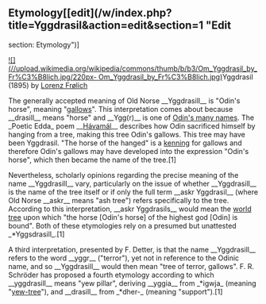 ## Etymology[[edit](/w/index.php?title=Yggdrasil&action=edit&section=1 "Edit
section: Etymology")]

[![](//upload.wikimedia.org/wikipedia/commons/thumb/b/b3/Om\_Yggdrasil\_by\_Fr%C3%B8lich.jpg/220px-
Om\_Yggdrasil\_by\_Fr%C3%B8lich.jpg)](/wiki/File:Om\_Yggdrasil\_by\_Fr%C3%B8lich.jpg)Yggdrasil
(1895) by [Lorenz Frølich](/wiki/Lorenz\_Fr%C3%B8lich "Lorenz Frølich")

The generally accepted meaning of Old Norse \_\_Yggdrasill\_\_ is "Odin's horse",
meaning "[gallows](/wiki/Gallows "Gallows")". This interpretation comes about
because \_\_drasill\_\_ means "horse" and \_\_Ygg(r)\_\_ is one of [Odin's many
names](/wiki/List\_of\_names\_of\_Odin#Yggr "List of names of Odin"). The \_Poetic
Edda\_ poem \_\_[Hávamál](/wiki/H%C3%A1vam%C3%A1l "Hávamál")\_\_ describes how Odin
sacrificed himself by hanging from a tree, making this tree Odin's gallows.
This tree may have been Yggdrasil. "The horse of the hanged" is a
[kenning](/wiki/Kenning "Kenning") for gallows and therefore Odin's gallows
may have developed into the expression "Odin's horse", which then became the
name of the tree.[1]

Nevertheless, scholarly opinions regarding the precise meaning of the name
\_\_Yggdrasill\_\_ vary, particularly on the issue of whether \_\_Yggdrasill\_\_ is
the name of the tree itself or if only the full term \_\_askr Yggdrasil\_\_ (where
Old Norse \_\_askr\_\_ means "ash tree") refers specifically to the tree.
According to this interpretation, \_\_askr Yggdrasils\_\_ would mean the [world
tree](/wiki/World\_tree "World tree") upon which "the horse [Odin's horse] of
the highest god [Odin] is bound". Both of these etymologies rely on a presumed
but unattested \_\*Yggsdrasill\_.[1]

A third interpretation, presented by F. Detter, is that the name
\_\_Yggdrasill\_\_ refers to the word \_\_yggr\_\_ ("terror"), yet not in reference to
the Odinic name, and so \_\_Yggdrasill\_\_ would then mean "tree of terror,
gallows". F. R. Schröder has proposed a fourth etymology according to which
\_\_yggdrasill\_\_ means "yew pillar", deriving \_\_yggia\_\_ from \_\*igwja\_ (meaning
"[yew-tree](/wiki/Taxus\_baccata "Taxus baccata")"), and \_\_drasill\_\_ from
\_\*dher-\_ (meaning "support").[1]
